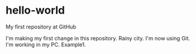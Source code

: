 # hello-world
My first repository at GitHub

I'm making my first change in this repository. Rainy city.
I'm now using Git. I'm working in my PC.
Example1.